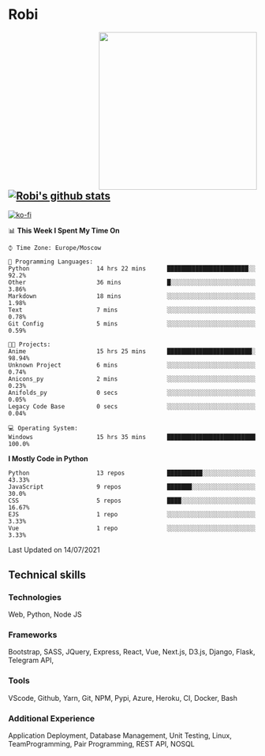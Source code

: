 # Robi

<img align='right' src='https://thumbs.gfycat.com/BleakGorgeousAmoeba-size_restricted.gif' width='320'>

[![Robi's github stats](https://github-readme-stats-lime-theta.vercel.app/api?username=robimez&count_private=true&show_icons=true&theme=dark)](https://github.com/RobiMez/github-readme-stats)
---
[![ko-fi](https://ko-fi.com/img/githubbutton_sm.svg)](https://ko-fi.com/K3K74LSLU)

<!--START_SECTION:waka-->
📊 **This Week I Spent My Time On** 

```text
⌚︎ Time Zone: Europe/Moscow

💬 Programming Languages: 
Python                   14 hrs 22 mins      ███████████████████████░░   92.2% 
Other                    36 mins             █░░░░░░░░░░░░░░░░░░░░░░░░   3.86% 
Markdown                 18 mins             ░░░░░░░░░░░░░░░░░░░░░░░░░   1.98% 
Text                     7 mins              ░░░░░░░░░░░░░░░░░░░░░░░░░   0.78% 
Git Config               5 mins              ░░░░░░░░░░░░░░░░░░░░░░░░░   0.59%

🐱‍💻 Projects: 
Anime                    15 hrs 25 mins      ████████████████████████░   98.94% 
Unknown Project          6 mins              ░░░░░░░░░░░░░░░░░░░░░░░░░   0.74% 
Anicons_py               2 mins              ░░░░░░░░░░░░░░░░░░░░░░░░░   0.23% 
Anifolds_py              0 secs              ░░░░░░░░░░░░░░░░░░░░░░░░░   0.05% 
Legacy Code Base         0 secs              ░░░░░░░░░░░░░░░░░░░░░░░░░   0.04%

💻 Operating System: 
Windows                  15 hrs 35 mins      █████████████████████████   100.0%

```

**I Mostly Code in Python** 

```text
Python                   13 repos            ██████████░░░░░░░░░░░░░░░   43.33% 
JavaScript               9 repos             ███████░░░░░░░░░░░░░░░░░░   30.0% 
CSS                      5 repos             ████░░░░░░░░░░░░░░░░░░░░░   16.67% 
EJS                      1 repo              ░░░░░░░░░░░░░░░░░░░░░░░░░   3.33% 
Vue                      1 repo              ░░░░░░░░░░░░░░░░░░░░░░░░░   3.33%

```



 Last Updated on 14/07/2021
<!--END_SECTION:waka-->

## Technical skills

### Technologies 

Web, Python, Node JS

### Frameworks

Bootstrap, SASS, JQuery, Express, React, Vue, Next.js,
D3.js, Django, Flask, Telegram API,

### Tools

VScode, Github, Yarn, Git, NPM, Pypi, Azure, Heroku, CI, Docker, Bash

### Additional Experience

Application Deployment, Database Management, Unit Testing, Linux, TeamProgramming, Pair Programming, REST API, NOSQL
